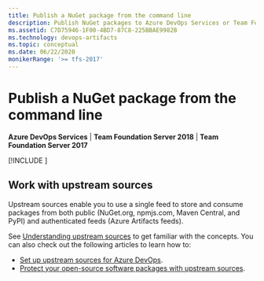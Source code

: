 ```yaml
---
title: Publish a NuGet package from the command line
description: Publish NuGet packages to Azure DevOps Services or Team Foundation Server from the command line
ms.assetid: C7D75946-1F00-4BD7-87C8-225BBAE9982B
ms.technology: devops-artifacts
ms.topic: conceptual
ms.date: 06/22/2020
monikerRange: '>= tfs-2017'
---
```


# Publish a NuGet package from the command line

**Azure DevOps Services** | **Team Foundation Server 2018** | **Team Foundation Server 2017**

[!INCLUDE [](../includes/nuget/publish.md)]

## Work with upstream sources

Upstream sources enable you to use a single feed to store and consume packages from both public (NuGet.org, npmjs.com, Maven Central, and PyPI) and authenticated feeds (Azure Artifacts feeds).

See [Understanding upstream sources](../concepts/upstream-sources.md) to get familiar with the concepts. You can also check out the following articles to learn how to:

- [Set up upstream sources for Azure DevOps](../how-to/set-up-upstream-sources.md). 
- [Protect your open-source software packages with upstream sources](../tutorials/protect-oss-packages-with-upstream-sources.md).

